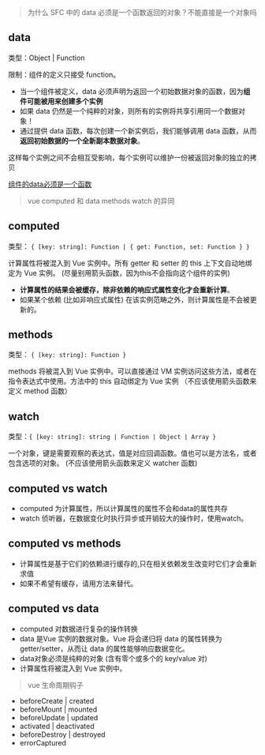 > 为什么 SFC 中的 data 必须是一个函数返回的对象？不能直接是一个对象吗

## data

类型：Object | Function

限制：组件的定义只接受 function。

- 当一个组件被定义，data 必须声明为返回一个初始数据对象的函数，因为**组件可能被用来创建多个实例**
- 如果 data 仍然是一个纯粹的对象，则所有的实例将共享引用同一个数据对象！
- 通过提供 data 函数，每次创建一个新实例后，我们能够调用 data 函数，从而**返回初始数据的一个全新副本数据对象**。

这样每个实例之间不会相互受影响，每个实例可以维护一份被返回对象的独立的拷贝

[组件的data必须是一个函数](https://cn.vuejs.org/v2/guide/components.html#data-%E5%BF%85%E9%A1%BB%E6%98%AF%E4%B8%80%E4%B8%AA%E5%87%BD%E6%95%B0)

> vue computed 和 data methods watch 的异同  

## computed

类型： `{ [key: string]: Function | { get: Function, set: Function } }`

计算属性将被混入到 Vue 实例中。所有 getter 和 setter 的 this 上下文自动地绑定为 Vue 实例。
(尽量别用箭头函数，因为this不会指向这个组件的实例)
- **计算属性的结果会被缓存，除非依赖的响应式属性变化才会重新计算**。
- 如果某个依赖 (比如非响应式属性) 在该实例范畴之外，则计算属性是不会被更新的。

## methods 

类型： `{ [key: string]: Function }`

methods 将被混入到 Vue 实例中。可以直接通过 VM 实例访问这些方法，或者在指令表达式中使用。方法中的 this 自动绑定为 Vue 实例 （不应该使用箭头函数来定义 method 函数）

## watch

类型：`{ [key: string]: string | Function | Object | Array }`

一个对象，键是需要观察的表达式，值是对应回调函数。值也可以是方法名，或者包含选项的对象。
(不应该使用箭头函数来定义 watcher 函数)

## computed vs watch
- computed 为计算属性，所以计算属性的属性不会和data的属性共存
- watch 侦听器，在数据变化时执行异步或开销较大的操作时，使用watch。

## computed vs methods 
- 计算属性是基于它们的依赖进行缓存的,只在相关依赖发生改变时它们才会重新求值
- 如果不希望有缓存，请用方法来替代。

## computed vs data
- computed 	对数据进行复杂的操作转换
- data 是Vue 实例的数据对象。Vue 将会递归将 data 的属性转换为 getter/setter，从而让 data 的属性能够响应数据变化。
- data对象必须是纯粹的对象 (含有零个或多个的 key/value 对)
- 计算属性将被混入到 Vue 实例中。

> vue 生命周期钩子

- beforeCreate | created
- beforeMount | mounted
- beforeUpdate | updated
- activated | deactivated 
- beforeDestroy | destroyed
- errorCaptured